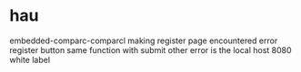 # hau
embedded-comparc-comparcl
making register page
encountered error register button same function with submit
other error is the local host 8080 white label
